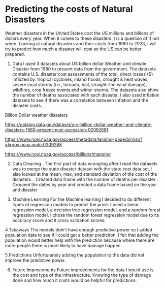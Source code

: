 # Predicting the costs of Natural Disasters
Weather disasters in the United States cost the US millions and billions of dollars every year.  When it comes to these disasters it is a question of if not when. Looking at natural disasters and their costs from 1980 to 2023, I will try to predict how much a disaster will cost so the US can be better prepared.  

1.	Data
I used 3 datasets about US billion dollar Weather and climate Disaster from 1980 to present data from the government. The datasets contains U.S. disaster cost assessments of the total, direct losses ($) inflicted by: tropical cyclones, inland floods, drought & heat waves, severe local storms (i.e., tornado, hail, straight-line wind damage), wildfires, crop freeze events and winter storms.  The datasets also show the number of deaths associated with each disaster. I also used inflation datasets to see if there was a correlation between inflation and the disaster costs.  

Billion Dollar weather disasters

https://catalog.data.gov/dataset/u-s-billion-dollar-weather-and-climate-disasters-1980-present-ncei-accession-02092681

https://www.ncei.noaa.gov/access/metadata/landing-page/bin/iso?id=gov.noaa.nodc:0209268

https://www.ncei.noaa.gov/access/billions/mapping


2.	Data Cleaning
  .	The first part of data wrangling after I read the datasets was to merge the state disaster dataset with the state cost data set.  I also looked at the mean, max, and standard deviation of the cost of the disasters.
  .	Created data frame with the number of deaths per disaster
  .	Grouped the dates by year and created a data frame based on the year and disaster



3.  Machine Learning 
	For the Machine learning I decided to do different types of regression models to predict the price.  I used a linear regression model, a decision tree regression model, and a random forest regression model. I 	chose the random forest regression model due to its accuracy score and it cross validation scores.

  
4.Takaways
	The models didn’t have enough predictive power so I added population data to see if I could get a better prediction.  I felt that adding the population would better help with the prediction because where there are 	more people there is more likely to have damage happen.
	
5.Predictions
	Unfortunately adding the population to the data did not improve the predictive power.

6. Future Improvements 
	Future improvements for the data I would use is the cost and type of the infrastructure.  Knowing the type of damage done and how much it costs would be helpful for predictions.  


